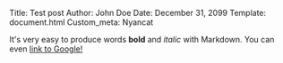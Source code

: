 Title: Test post
Author: John Doe
Date: December 31, 2099
Template: document.html
Custom_meta: Nyancat

It's very easy to produce words **bold** and *italic* with Markdown.
You can even [link to Google!](http://google.com)
